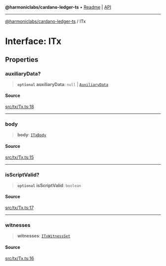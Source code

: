 **@harmoniclabs/cardano-ledger-ts** • [Readme](../Introduction.md) \| [API](../globals.md)

***

[@harmoniclabs/cardano-ledger-ts](../Introduction.md) / ITx

# Interface: ITx

## Properties

### auxiliaryData?

> **`optional`** **auxiliaryData**: `null` \| [`AuxiliaryData`](../classes/AuxiliaryData.md)

#### Source

[src/tx/Tx.ts:18](https://github.com/HarmonicLabs/cardano-ledger-ts/blob/d1659b0/src/tx/Tx.ts#L18)

***

### body

> **body**: [`ITxBody`](ITxBody.md)

#### Source

[src/tx/Tx.ts:15](https://github.com/HarmonicLabs/cardano-ledger-ts/blob/d1659b0/src/tx/Tx.ts#L15)

***

### isScriptValid?

> **`optional`** **isScriptValid**: `boolean`

#### Source

[src/tx/Tx.ts:17](https://github.com/HarmonicLabs/cardano-ledger-ts/blob/d1659b0/src/tx/Tx.ts#L17)

***

### witnesses

> **witnesses**: [`ITxWitnessSet`](ITxWitnessSet.md)

#### Source

[src/tx/Tx.ts:16](https://github.com/HarmonicLabs/cardano-ledger-ts/blob/d1659b0/src/tx/Tx.ts#L16)
